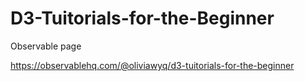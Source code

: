 # D3-Tuitorials-for-the-Beginner
Observable page

https://observablehq.com/@oliviawyq/d3-tuitorials-for-the-beginner
